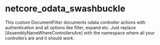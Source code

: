 # netcore_odata_swashbuckle
This custom DocumentFilter documents odata controller actions with authentication and all options like filter, expand etc. 
Just replace [AssemblyNameWhereControllersAre] with the namespace where all your controllers are and it should work.
